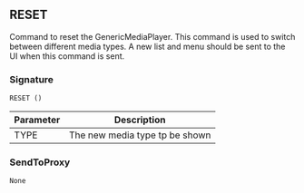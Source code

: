 ## RESET

Command to reset the GenericMediaPlayer. This command is used to switch between different media types. A new list and menu should be sent to the UI when this command is sent.


### Signature

`RESET ()`


| Parameter | Description |
| --- | --- |
| TYPE | The new media type tp be shown |


### SendToProxy

`None`